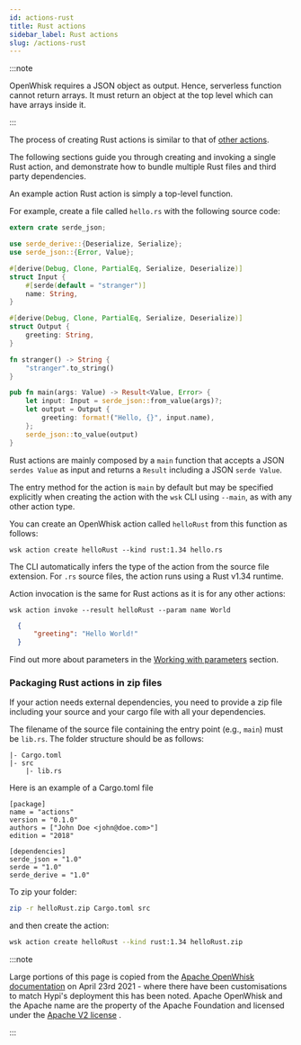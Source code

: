 ```yaml
---
id: actions-rust
title: Rust actions
sidebar_label: Rust actions
slug: /actions-rust
---
```


:::note

OpenWhisk requires a JSON object as output. Hence, serverless function cannot return arrays. It must return an object at the top level which can have arrays inside it.

:::

The process of creating Rust actions is similar to that of [other actions](openwhisk-actions.md#the-basics).

The following sections guide you through creating and invoking a single Rust action, and demonstrate how to bundle multiple Rust files and third party dependencies.

An example action Rust action is simply a top-level function.

For example, create a file called `hello.rs` with the following source code:

```Rust
extern crate serde_json;

use serde_derive::{Deserialize, Serialize};
use serde_json::{Error, Value};

#[derive(Debug, Clone, PartialEq, Serialize, Deserialize)]
struct Input {
    #[serde(default = "stranger")]
    name: String,
}

#[derive(Debug, Clone, PartialEq, Serialize, Deserialize)]
struct Output {
    greeting: String,
}

fn stranger() -> String {
    "stranger".to_string()
}

pub fn main(args: Value) -> Result<Value, Error> {
    let input: Input = serde_json::from_value(args)?;
    let output = Output {
        greeting: format!("Hello, {}", input.name),
    };
    serde_json::to_value(output)
}
```

Rust actions are mainly composed by a `main` function that accepts a JSON `serdes Value` as input and returns a `Result` including a JSON `serde Value`.

The entry method for the action is `main` by default but may be specified explicitly when creating
the action with the `wsk` CLI using `--main`, as with any other action type.

You can create an OpenWhisk action called `helloRust` from this function as follows:

```
wsk action create helloRust --kind rust:1.34 hello.rs
```
The CLI automatically infers the type of the action from the source file extension.
For `.rs` source files, the action runs using a Rust v1.34 runtime.

Action invocation is the same for Rust actions as it is for any other actions:

```
wsk action invoke --result helloRust --param name World
```

```json
  {
      "greeting": "Hello World!"
  }
```

Find out more about parameters in the [Working with parameters](openwhisk-parameters.md) section.

### Packaging Rust actions in zip files

If your action needs external dependencies, you need to provide a zip file including your source and your cargo file with all your dependencies.

The filename of the source file containing the entry point (e.g., `main`) must be `lib.rs`.
The folder structure should be as follows:
```
|- Cargo.toml
|- src
    |- lib.rs
```
Here is an example of a Cargo.toml file
```
[package]
name = "actions"
version = "0.1.0"
authors = ["John Doe <john@doe.com>"]
edition = "2018"

[dependencies]
serde_json = "1.0"
serde = "1.0"
serde_derive = "1.0"
```

To zip your folder:

```bash
zip -r helloRust.zip Cargo.toml src
```

and then create the action:

```bash
wsk action create helloRust --kind rust:1.34 helloRust.zip
```

:::note

Large portions of this page is copied from the [Apache OpenWhisk documentation](https://github.com/apache/openwhisk/tree/master/docs) on April 23rd 2021 - where there have been customisations to match Hypi's deployment this has been noted. Apache OpenWhisk and the Apache name are the property of the Apache Foundation and licensed under the [Apache V2 license](https://github.com/apache/openwhisk/blob/master/LICENSE.txt) .

:::